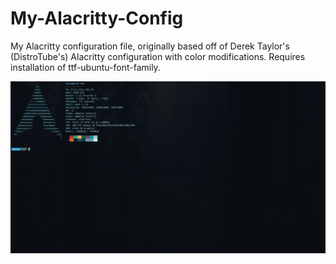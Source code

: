 # My-Alacritty-Config
My Alacritty configuration file, originally based off of Derek Taylor's (DistroTube's) Alacritty configuration with color modifications. Requires installation of ttf-ubuntu-font-family.

![screenshot of my terminal](my_alacritty_terminal.png "A screenshot of my terminal")
